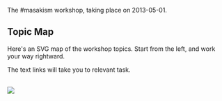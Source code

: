 The #masakism workshop, taking place on 2013-05-01.

## Topic Map

Here's an SVG map of the workshop topics. Start from the left, and work your way rightward.

The text links will take you to relevant task. 
<br/>
<br/>


<img src="http://freespectrum.herokuapp.com/workshop-map-links.svg">

